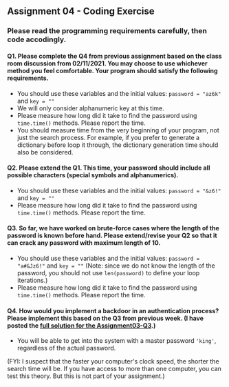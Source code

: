 
## Assignment 04 - Coding Exercise

### Please read the programming requirements carefully, then code accodingly.

#### Q1. Please complete the Q4 from previous assignment based on the class room discussion from 02/11/2021. You may choose to use whichever method you feel comfortable. Your program should satisfy the following requirements.
- You should use these variables and the initial values: ```password = "az6k"``` and ```key = ""```
- We will only consider alphanumeric key at this time.
- Please measure how long did it take to find the password using ```time.time()``` methods. Please report the time.
- You should measure time from the very beginning of your program, not just the search process. For example, if you prefer to generate a dictionary before loop it through, the dictionary generation time should also be considered.


#### Q2. Please extend the Q1. This time, your password should include all possible characters (special symbols and alphanumerics).
- You should use these variables and the initial values: ```password = "&z6!"``` and ```key = ""```
- Please measure how long did it take to find the password using ```time.time()``` methods. Please report the time.

#### Q3. So far, we have worked on brute-force cases where the length of the password is known before hand. Please extend/revise your Q2 so that it can crack any password with maximum length of 10.
- You should use these variables and the initial values: ```password = "a#&Jz6!"``` and ```key = ""``` (Note: since we do not know the length of the password, you should not use ```len(password)``` to define your loop iterations.)
- Please measure how long did it take to find the password using ```time.time()``` methods. Please report the time.



#### Q4. How would you implement a backdoor in an authentication process? Please implement this based on the Q3 from previous week. (I have posted the [full solution for the Assignment03-Q3](https://github.com/zwen/infs3400spring2021/blob/main/Assignments/Assignment03_Solution.py).)
- You will be able to get into the system with a master password ```'king'```, regardless of the actual password. 






(FYI: I suspect that the faster your computer's clock speed, the shorter the search time will be. If you have access to more than one computer, you can test this theory. But this is not part of your assignment.)
